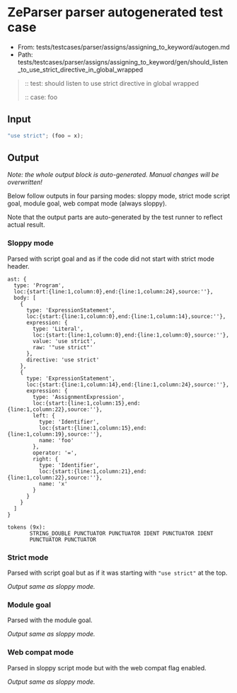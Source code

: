 # ZeParser parser autogenerated test case

- From: tests/testcases/parser/assigns/assigning_to_keyword/autogen.md
- Path: tests/testcases/parser/assigns/assigning_to_keyword/gen/should_listen_to_use_strict_directive_in_global_wrapped

> :: test: should listen to use strict directive in global wrapped
>
> :: case: foo

## Input


`````js
"use strict"; (foo = x);
`````

## Output

_Note: the whole output block is auto-generated. Manual changes will be overwritten!_

Below follow outputs in four parsing modes: sloppy mode, strict mode script goal, module goal, web compat mode (always sloppy).

Note that the output parts are auto-generated by the test runner to reflect actual result.

### Sloppy mode

Parsed with script goal and as if the code did not start with strict mode header.

`````
ast: {
  type: 'Program',
  loc:{start:{line:1,column:0},end:{line:1,column:24},source:''},
  body: [
    {
      type: 'ExpressionStatement',
      loc:{start:{line:1,column:0},end:{line:1,column:14},source:''},
      expression: {
        type: 'Literal',
        loc:{start:{line:1,column:0},end:{line:1,column:0},source:''},
        value: 'use strict',
        raw: '"use strict"'
      },
      directive: 'use strict'
    },
    {
      type: 'ExpressionStatement',
      loc:{start:{line:1,column:14},end:{line:1,column:24},source:''},
      expression: {
        type: 'AssignmentExpression',
        loc:{start:{line:1,column:15},end:{line:1,column:22},source:''},
        left: {
          type: 'Identifier',
          loc:{start:{line:1,column:15},end:{line:1,column:19},source:''},
          name: 'foo'
        },
        operator: '=',
        right: {
          type: 'Identifier',
          loc:{start:{line:1,column:21},end:{line:1,column:22},source:''},
          name: 'x'
        }
      }
    }
  ]
}

tokens (9x):
       STRING_DOUBLE PUNCTUATOR PUNCTUATOR IDENT PUNCTUATOR IDENT
       PUNCTUATOR PUNCTUATOR
`````

### Strict mode

Parsed with script goal but as if it was starting with `"use strict"` at the top.

_Output same as sloppy mode._

### Module goal

Parsed with the module goal.

_Output same as sloppy mode._

### Web compat mode

Parsed in sloppy script mode but with the web compat flag enabled.

_Output same as sloppy mode._
